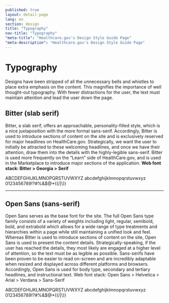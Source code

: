 ```yaml
---
published: true
layout: detail-page
lang: en
section: design
title: "Typography"
nav-title: "Typography"
"meta-title": "Healthcare.gov's Design Style Guide Page"
"meta-description": "Healthcare.gov's Design Style Guide Page"
---
```


# Typography

Designs have been stripped of all the unnecessary bells and whistles to place extra emphasis on the content. This magnifies the importance of well thought-out typography. With fewer distractions for the user, the text must maintain attention and lead the user down the page.

<div class="hr"></div>

## Bitter (slab serif)

Bitter, a slab serif, offers an approachable, personality-filled style, which is a nice juxtaposition with the more formal sans-serif. Accordingly, Bitter is used to introduce sections of content on the site and is exclusively reserved for major headlines on HealthCare.gov. Strategically, we want the user to initially be attracted to these welcoming headlines, and once we have their attention, draw them into the details with the highly-legible sans-serif. Bitter is used more frequently on the “Learn” side of HealthCare.gov, and is used in the Marketplace to introduce major sections of the application. <strong>Web font stack: Bitter > Georgia > Serif</strong>

<div class="typography">ABCDEFGHIJKLMNOPQRSTUVWXYZ 
abcdefghijklmnopqrstuvwxyz 
0123456789!?#%&amp;$@*{(/|\)}</div>

<hr>

## Open Sans (sans-serif) 

Open Sans serves as the base font for the site. The full Open Sans type family consists of a variety of weights including light, regular, semibold, bold, and extrabold which allows for a wide range of type treatments and hierarchies within a page while still maintaining a unified look and feel. Whereas Bitter is used to introduce sections of content on the site, Open Sans is used to present the content details. Strategically-speaking, if the user has reached the details, they most likely are engaged at a higher level of attention, so the text must be as legible as possible. Sans-serifs have been proven to be easier to read on-screen and are incredibly adaptable when resized and displayed across different platforms and browsers. Accordingly, Open Sans is used for body type, secondary and tertiary headlines, and instructional text.  Web font stack: Open Sans > Helvetica > Arial > Verdana > Sans-Serif

<div class="typography">ABCDEFGHIJKLMNOPQRSTUVWXYZ 
abcdefghijklmnopqrstuvwxyz 
0123456789!?#%&amp;$@*{(/|\)}</div>